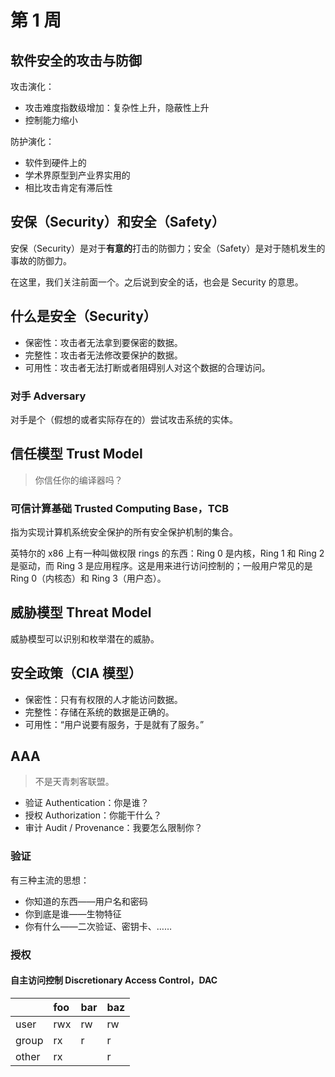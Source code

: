 # 第 1 周

## 软件安全的攻击与防御

攻击演化：

- 攻击难度指数级增加：复杂性上升，隐蔽性上升
- 控制能力缩小

防护演化：

- 软件到硬件上的
- 学术界原型到产业界实用的
- 相比攻击肯定有滞后性

## 安保（Security）和安全（Safety）

安保（Security）是对于**有意的**打击的防御力；安全（Safety）是对于随机发生的事故的防御力。

在这里，我们关注前面一个。之后说到安全的话，也会是 Security 的意思。

## 什么是安全（Security）

- 保密性：攻击者无法拿到要保密的数据。
- 完整性：攻击者无法修改要保护的数据。
- 可用性：攻击者无法打断或者阻碍别人对这个数据的合理访问。

### 对手 Adversary

对手是个（假想的或者实际存在的）尝试攻击系统的实体。

## 信任模型 Trust Model

> 你信任你的编译器吗？

### 可信计算基础 Trusted Computing Base，TCB

指为实现计算机系统安全保护的所有安全保护机制的集合。

英特尔的 x86 上有一种叫做权限 rings 的东西：Ring 0 是内核，Ring 1 和 Ring 2 是驱动，而 Ring 3 是应用程序。这是用来进行访问控制的；一般用户常见的是 Ring 0（内核态）和 Ring 3（用户态）。

## 威胁模型 Threat Model

威胁模型可以识别和枚举潜在的威胁。

## 安全政策（CIA 模型）

- 保密性：只有有权限的人才能访问数据。
- 完整性：存储在系统的数据是正确的。
- 可用性：“用户说要有服务，于是就有了服务。”

## AAA

> 不是天青刺客联盟。

- 验证 Authentication：你是谁？
- 授权 Authorization：你能干什么？
- 审计 Audit / Provenance：我要怎么限制你？

### 验证

有三种主流的思想：

- 你知道的东西——用户名和密码
- 你到底是谁——生物特征
- 你有什么——二次验证、密钥卡、……

### 授权

#### 自主访问控制 Discretionary Access Control，DAC

||foo|bar|baz|
|:--|:--|:--|:--|
|user|rwx|rw|rw|
|group|rx|r|r|
|other|rx||r|
